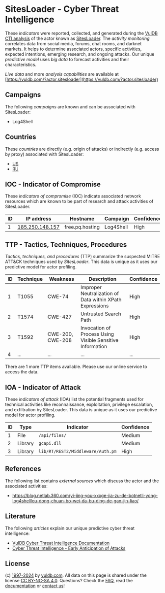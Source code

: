 # SitesLoader - Cyber Threat Intelligence

These _indicators_ were reported, collected, and generated during the [VulDB CTI analysis](https://vuldb.com/?kb.cti) of the actor known as [SitesLoader](https://vuldb.com/?actor.sitesloader). The _activity monitoring_ correlates data from social media, forums, chat rooms, and darknet markets. It helps to determine associated actors, specific activities, expected intentions, emerging research, and ongoing attacks. Our unique _predictive model_ uses _big data_ to forecast activities and their characteristics.

_Live data_ and more _analysis capabilities_ are available at [https://vuldb.com/?actor.sitesloader](https://vuldb.com/?actor.sitesloader)

## Campaigns

The following _campaigns_ are known and can be associated with SitesLoader:

* Log4Shell

## Countries

These _countries_ are directly (e.g. origin of attacks) or indirectly (e.g. access by proxy) associated with SitesLoader:

* [US](https://vuldb.com/?country.us)
* [RU](https://vuldb.com/?country.ru)

## IOC - Indicator of Compromise

These _indicators of compromise_ (IOC) indicate associated network resources which are known to be part of research and attack activities of SitesLoader.

ID | IP address | Hostname | Campaign | Confidence
-- | ---------- | -------- | -------- | ----------
1 | [185.250.148.157](https://vuldb.com/?ip.185.250.148.157) | free.pq.hosting | Log4Shell | High

## TTP - Tactics, Techniques, Procedures

_Tactics, techniques, and procedures_ (TTP) summarize the suspected MITRE ATT&CK techniques used by _SitesLoader_. This data is unique as it uses our predictive model for actor profiling.

ID | Technique | Weakness | Description | Confidence
-- | --------- | -------- | ----------- | ----------
1 | T1055 | CWE-74 | Improper Neutralization of Data within XPath Expressions | High
2 | T1574 | CWE-427 | Untrusted Search Path | High
3 | T1592 | CWE-200, CWE-208 | Invocation of Process Using Visible Sensitive Information | High
4 | ... | ... | ... | ...

There are 1 more TTP items available. Please use our online service to access the data.

## IOA - Indicator of Attack

These _indicators of attack_ (IOA) list the potential fragments used for technical activities like reconnaissance, exploitation, privilege escalation, and exfiltration by SitesLoader. This data is unique as it uses our predictive model for actor profiling.

ID | Type | Indicator | Confidence
-- | ---- | --------- | ----------
1 | File | `/api/files/` | Medium
2 | Library | `gcapi.dll` | Medium
3 | Library | `lib/RT/REST2/Middleware/Auth.pm` | High

## References

The following list contains _external sources_ which discuss the actor and the associated activities:

* https://blog.netlab.360.com/yi-jing-you-xxxge-jia-zu-de-botnetli-yong-log4shelllou-dong-chuan-bo-wei-da-bu-ding-de-gan-jin-liao/

## Literature

The following _articles_ explain our unique predictive cyber threat intelligence:

* [VulDB Cyber Threat Intelligence Documentation](https://vuldb.com/?kb.cti)
* [Cyber Threat Intelligence - Early Anticipation of Attacks](https://www.scip.ch/en/?labs.20201022)

## License

(c) [1997-2024](https://vuldb.com/?kb.changelog) by [vuldb.com](https://vuldb.com/?kb.about). All data on this page is shared under the license [CC BY-NC-SA 4.0](https://creativecommons.org/licenses/by-nc-sa/4.0/). Questions? Check the [FAQ](https://vuldb.com/?kb.faq), read the [documentation](https://vuldb.com/?kb) or [contact us](https://vuldb.com/?contact)!
